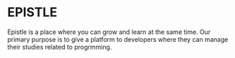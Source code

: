 <h1>EPISTLE</h1>
<p>Epistle is a place where you can grow and learn at the same time. Our primary purpose is to give a platform to developers where they can manage their studies related to progrmming. </p>
